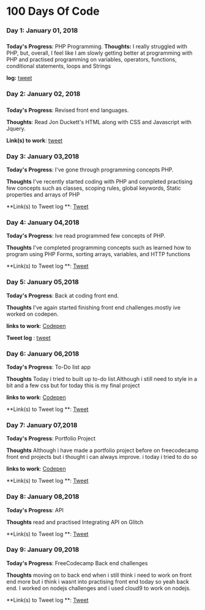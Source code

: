 # 100 Days Of Code 

### Day 1: January 01, 2018 
##### 

**Today's Progress**: PHP Programming.
**Thoughts:** I really struggled with PHP, but, overall, I feel like I am slowly getting better at programming with PHP and practised programming on variables, operators, functions, conditional statements, loops and Strings 

**log:** [tweet](https://twitter.com/Tech_junkee/status/947879994667266056)

### Day 2: January 02, 2018 
##### 

**Today's Progress**: Revised front end languages.

**Thoughts**: Read Jon Duckett's HTML along with CSS and Javascript with Jquery.

**Link(s) to work**: [tweet](https://twitter.com/Tech_junkee/status/948241423861780480)


### Day 3: January 03,2018

**Today's Progress**: I've gone through programming concepts PHP.

**Thoughts** I've recently started coding with PHP and completed practising few concepts such as classes, scoping rules, global keywords, Static properties and arrays of PHP

**Link(s) to Tweet log **: [Tweet](https://twitter.com/Tech_junkee/status/948575138961874945)


### Day 4: January 04,2018

**Today's Progress**: Ive read programmed few concepts of PHP.

**Thoughts** I've completed programming concepts such as learned how  to program using PHP Forms, sorting arrays, variables, and HTTP functions

**Link(s) to Tweet log **: [Tweet](https://twitter.com/Tech_junkee/status/948923816801198080)


### Day 5: January 05,2018

**Today's Progress**: Back at coding front end.

**Thoughts** I've again started finishing front end challenges.mostly ive worked on codepen.

**links to work**:  [Codepen](https://codepen.io/Tech_junkee/)

**Tweet log** : [tweet](https://twitter.com/Tech_junkee/status/949268239917420545)


### Day 6: January 06,2018

**Today's Progress**: To-Do list app 

**Thoughts** Today i tried to built up to-do list.Although i still need to style in a bit and a few css but for today this is my final project 

**links to work**:  [Codepen](https://codepen.io/Tech_junkee/full/ypzGwz/)

**Link(s) to Tweet log **: [Tweet](https://twitter.com/Tech_junkee/status/949660872720478219)


### Day 7: January 07,2018

**Today's Progress**: Portfolio Project

**Thoughts** Although i have made a portfolio project before on freecodecamp front end projects but i thought i can always improve. i 
today i tried to do so

**links to work**:  [Codepen](https://codepen.io/Tech_junkee/full/EoOwOz/)

**Link(s) to Tweet log **: [Tweet](https://twitter.com/Tech_junkee/status/950027233883648000)



### Day 8: January 08,2018

**Today's Progress**: API

**Thoughts** read and practised Integrating API on Glitch 

**Link(s) to Tweet log **: [Tweet](https://twitter.com/Tech_junkee/status/950423450895699968)


### Day 9: January 09,2018

**Today's Progress**: FreeCodecamp Back end challenges 

**Thoughts** moving on to back end when i still think i need to work on front end more but i think i wasnt into practising front end today so yeah back end. I worked on nodejs challenges and i used cloud9 to work on nodejs. 

**Link(s) to Tweet log **: [Tweet](https://twitter.com/Tech_junkee/status/950753339033243649)






